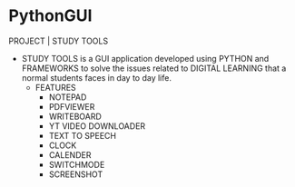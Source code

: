# PythonGUI
PROJECT | STUDY TOOLS 
- STUDY TOOLS is a GUI application developed using PYTHON and FRAMEWORKS to solve the issues related to DIGITAL LEARNING that a normal students faces in day to day life. 
  - FEATURES
    - NOTEPAD
    - PDFVIEWER
    - WRITEBOARD
    - YT VIDEO DOWNLOADER
    - TEXT TO SPEECH
    - CLOCK
    - CALENDER
    - SWITCHMODE
    - SCREENSHOT





